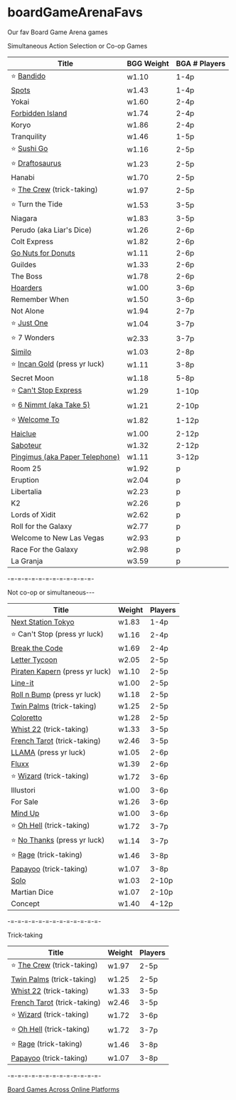 # boardGameArenaFavs
Our fav Board Game Arena games

Simultaneous Action Selection or Co-op Games

|Title|BGG Weight|BGA # Players|
|-----|-----|-----|
| ⭐ [Bandido](https://boardgamearena.com/gamepanel?game=bandido) | w1.10 | 1-4p |
| [Spots](https://boardgamearena.com/gamepanel?game=spots) | w1.43 | 1-4p |
| Yokai | w1.60 | 2-4p |
| [Forbidden Island](https://boardgamearena.com/gamepanel?game=forbiddenisland) | w1.74 | 2-4p |
| Koryo | w1.86 | 2-4p |
| Tranquility | w1.46 | 1-5p |
| ⭐ [Sushi Go](https://boardgamearena.com/gamepanel?game=sushigo) | w1.16 | 2-5p |
| ⭐ [Draftosaurus](https://boardgamearena.com/gamepanel?game=draftosaurus) | w1.23 | 2-5p |
| Hanabi | w1.70 | 2-5p |
| ⭐ [The Crew](https://boardgamearena.com/gamepanel?game=thecrew) (trick-taking)| w1.97 | 2-5p |
| ⭐ Turn the Tide | w1.53 | 3-5p |
| Niagara | w1.83 | 3-5p |
| Perudo (aka Liar's Dice) | w1.26 | 2-6p |
| Colt Express | w1.82 | 2-6p |
| [Go Nuts for Donuts](https://boardgamearena.com/gamepanel?game=gonutsfordonuts) | w1.11 | 2-6p |
| Guildes | w1.33 | 2-6p |
| The Boss | w1.78 | 2-6p |
| [Hoarders](https://boardgamearena.com/gamepanel?game=hoarders) | w1.00 | 3-6p |
| Remember When | w1.50 | 3-6p |
| Not Alone | w1.94 | 2-7p |
| ⭐ [Just One](https://boardgamearena.com/gamepanel?game=justone) | w1.04 | 3-7p |
| ⭐ 7 Wonders | w2.33 | 3-7p |
| [Similo](https://boardgamearena.com/gamepanel?game=similo) | w1.03 | 2-8p |
| ⭐ [Incan Gold](https://boardgamearena.com/gamepanel?game=incangold) (press yr luck) | w1.11 | 3-8p |
| Secret Moon | w1.18 | 5-8p |
| ⭐ [Can't Stop Express](https://boardgamearena.com/gamepanel?game=cantstopexpress) | w1.29 | 1-10p |
| ⭐ [6 Nimmt (aka Take 5)](https://boardgamearena.com/gamepanel?game=sechsnimmt) | w1.21 | 2-10p |
| ⭐ [Welcome To](https://boardgamearena.com/gamepanel?game=welcometo) | w1.82 | 1-12p |
| [Haiclue](https://en.boardgamearena.com/gamepanel?game=haiclue) | w1.00 | 2-12p |
| [Saboteur](https://boardgamearena.com/gamepanel?game=saboteur) | w1.32 | 2-12p |
| [Pingimus (aka Paper Telephone)](https://boardgamearena.com/gamepanel?game=pingimus) | w1.11 | 3-12p |
| Room 25 | w1.92 |p|
| Eruption | w2.04 |p|
|Libertalia | w2.23 |p|
|K2 | w2.26 |p|
|Lords of Xidit | w2.62 |p|
|Roll for the Galaxy | w2.77 |p|
|Welcome to New Las Vegas | w2.93 |p|
|Race For the Galaxy | w2.98 |p|
|La Granja| w3.59 |p|

-=-=-=-=-=-=-=-=-=-=-=-=-

Not co-op or simultaneous---

|Title|Weight|Players|
|-----|-----|-----|
| [Next Station Tokyo](https://boardgamearena.com/gamepanel?game=nextstationtokyo) | w1.83 | 1-4p |
| ⭐ Can't Stop (press yr luck) | w1.16 | 2-4p |
| [Break the Code](https://boardgamearena.com/gamepanel?game=breakthecode) | w1.69 | 2-4p |
| [Letter Tycoon](https://boardgamearena.com/gamepanel?game=lettertycoon) | w2.05 | 2-5p |
| [Piraten Kapern](https://boardgamearena.com/gamepanel?game=piratenkapern) (press yr luck) | w1.10 | 2-5p |
| [Line-it](https://boardgamearena.com/gamepanel?game=lineit) | w1.00 | 2-5p |
| [Roll n Bump](https://boardgamearena.com/gamepanel?game=rollandbump) (press yr luck) |w1.18|2-5p|
| [Twin Palms](https://boardgamearena.com/gamepanel?game=twinpalms) (trick-taking)| w1.25 | 2-5p |
| [Coloretto](https://boardgamearena.com/gamepanel?game=coloretto) | w1.28 | 2-5p |
| [Whist 22](https://boardgamearena.com/gamepanel?game=whisttwentytwo) (trick-taking) | w1.33 | 3-5p |
| [French Tarot](https://boardgamearena.com/gamepanel?game=frenchtarot) (trick-taking) | w2.46 | 3-5p |
| [LLAMA](https://boardgamearena.com/gamepanel?game=lama) (press yr luck) |w1.05|2-6p|
| [Fluxx](https://boardgamearena.com/gamepanel?game=fluxx) | w1.39 | 2-6p |
| ⭐ [Wizard](https://boardgamearena.com/gamepanel?game=wizard) (trick-taking) | w1.72 | 3-6p |
| Illustori | w1.00 | 3-6p |
| For Sale | w1.26 | 3-6p |
| [Mind Up](https://boardgamearena.com/gamepanel?game=mindup) |w1.00|3-6p|
| ⭐ [Oh Hell](https://boardgamearena.com/gamepanel?game=ohhell) (trick-taking) |w1.72|3-7p|
| ⭐ [No Thanks](https://boardgamearena.com/gamepanel?game=nothanks) (press yr luck) |w1.14|3-7p|
| ⭐ [Rage](https://boardgamearena.com/gamepanel?game=rage) (trick-taking) | w1.46 | 3-8p |
| [Papayoo](https://boardgamearena.com/gamepanel?game=papayoo) (trick-taking)| w1.07 | 3-8p |
| [Solo](https://boardgamearena.com/gamepanel?game=solo) | w1.03 | 2-10p |
| Martian Dice | w1.07 | 2-10p |
| Concept | w1.40 | 4-12p |


-=-=-=-=-=-=-=-=-=-=-=-=-=-

Trick-taking

|Title|Weight|Players|
|-----|-----|-----|
| ⭐ [The Crew](https://boardgamearena.com/gamepanel?game=thecrew) (trick-taking)| w1.97 | 2-5p |
| [Twin Palms](https://boardgamearena.com/gamepanel?game=twinpalms) (trick-taking)| w1.25 | 2-5p |
| [Whist 22](https://boardgamearena.com/gamepanel?game=whisttwentytwo) (trick-taking) | w1.33 | 3-5p |
| [French Tarot](https://boardgamearena.com/gamepanel?game=frenchtarot) (trick-taking) | w2.46 | 3-5p |
| ⭐ [Wizard](https://boardgamearena.com/gamepanel?game=wizard) (trick-taking) | w1.72 | 3-6p |
| ⭐ [Oh Hell](https://boardgamearena.com/gamepanel?game=ohhell) (trick-taking) |w1.72|3-7p|
| ⭐ [Rage](https://boardgamearena.com/gamepanel?game=rage) (trick-taking) | w1.46 | 3-8p |
| [Papayoo](https://boardgamearena.com/gamepanel?game=papayoo) (trick-taking)| w1.07 | 3-8p |
-=-=-=-=-=-=-=-=-=-=-=-=-=-

[Board Games Across Online Platforms](https://docs.google.com/spreadsheets/d/1ppQYqr9fX1YK8SmPbzmGttb6CCqeDEwPm6ImBRfVWd4/edit)
